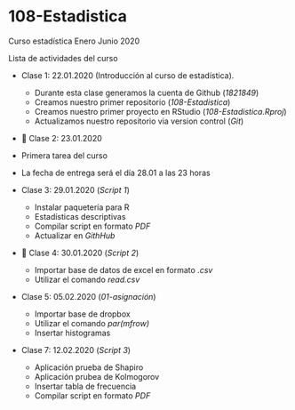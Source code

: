 # 108-Estadistica
Curso estadística Enero Junio 2020

Lista de actividades del curso

+ Clase 1: 22.01.2020 (Introducción al curso de estadística).
  + Durante esta clase generamos la cuenta de Github (*1821849*)
  + Creamos nuestro primer repositorio (*108-Estadistica*)
  + Creamos nuestro primer proyecto en RStudio (*108-Estadistica.Rproj*)
  + Actualizamos nuestro repositorio via version control (*Git*)

+ :paperclip: Clase 2: 23.01.2020
+ Primera tarea del curso
+ La fecha de entrega será el día 28.01 a las 23 horas

+ Clase 3: 29.01.2020 (*Script 1*)
  + Instalar paquetería para R
  + Estadísticas descriptivas
  + Compilar script en formato *PDF*
  + Actualizar en *GithHub*
  
+ :paperclip: Clase 4: 30.01.2020 (*Script 2*)
  + Importar base de datos de excel en formato *.csv*
  + Utilizar el comando *read.csv*
  
+ Clase 5: 05.02.2020 (*01-asignación*)
  + Importar base de dropbox
  + Utilizar el comando *par(mfrow)*
  + Insertar histogramas

+ Clase 7: 12.02.2020 (*Script 3*)
  + Aplicación prueba de Shapiro
  + Aplicación prubea de Kolmogorov
  + Insertar tabla de frecuencia
  + Compilar script en formato *PDF*
  